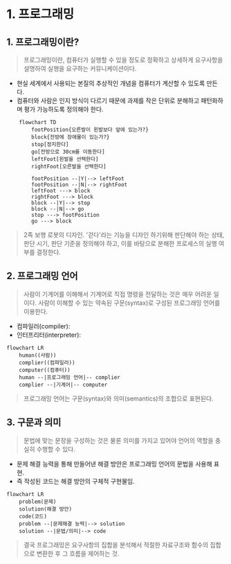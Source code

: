# 1. 프로그래밍

## 1. 프로그래밍이란?

> 프로그래밍이란, 컴퓨터가 실행할 수 있을 정도로 정확하고 상세하게 요구사항을 설명하여 실행을 요구하는 커뮤니케이션이다.

- 현실 세계에서 사용되는 본질의 추상적인 개념을 컴퓨터가 계산할 수 있도록 만든다.
- 컴퓨터와 사람은 인지 방식이 다르기 때문에 과제를 작은 단위로 분해하고 패턴화하며 평가 가능하도록 정의해야 한다.

```mermaid
    flowchart TD
        footPosition{오른발이 왼발보다 앞에 있는가?}
        block{전방에 장애물이 있는가?}
        stop[정지한다]
        go[전방으로 30cm를 이동한다]
        leftFoot[왼발을 선택한다]
        rightFoot[오른발을 선택한다]
        
        footPosition --|Y|--> leftFoot
        footPosition --|N|--> rightFoot
        leftFoot ---> block
        rightFoot ---> block
        block --|Y|--> stop
        block --|N|--> go
        stop ---> footPosition
        go ---> block
```

> 2족 보행 로봇의 디자인.
> '걷다'라는 기능을 디자인 하기위해 판단해야 하는 상태, 판단 시기, 판단 기준을 정의해야 하고,
> 이를 바탕으로 분해한 프로세스의 실행 여부를 결정한다.

## 2. 프로그래밍 언어

> 사람이 기계어를 이해해서 기계어로 직접 명령을 전달하는 것은 매우 어려운 일이다.
> 사람이 이해할 수 있는 약속된 구문(syntax)로 구성된 프로그래밍 언어를 이용한다.

- 컴파일러(compiler):
- 인터프리터(interpreter): 

```mermaid
flowchart LR
    human((사람))
    complier((컴파일러))
    computer((컴퓨터))
    human --|프로그래밍 언어|-- complier
    complier --|기계어|-- computer
```

> 프로그래밍 언어는 구문(syntax)와 의미(semantics)의 조합으로 표현된다.

## 3. 구문과 의미

> 문법에 맞는 문장을 구성하는 것은 물론 의미를 가지고 있어야 언어의 역할을 충실히 수행할 수 있다.

- 문제 해결 능력을 통해 만들어낸 해결 방안은 프로그래밍 언어의 문법을 사용해 표현.
- 즉 작성된 코드는 해결 방안의 구체적 구현물임.

```mermaid
flowchart LR
    problem(문제)
    solution(해결 방안)
    code(코드)
    problem --|문제해결 능력|--> solution
    solution --|문법/의미|--> code
```

> 결국 프로그래밍은
> 요구사항의 집합을 분석해서
> 적절한 자료구조와 함수의 집합으로 변환한 후
> 그 흐름을 제어하는 것.
